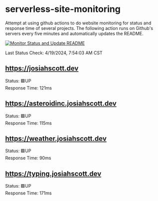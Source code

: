 # serverless-site-monitoring
Attempt at using github actions to do website monitoring for status and response time of several projects. The following action runs on Github's servers every five minutes and automatically updates the README.  

[![Monitor Status and Update README](https://github.com/JosiahSco/serverless-site-monitoring/actions/workflows/monitor.yaml/badge.svg)](https://github.com/JosiahSco/serverless-site-monitoring/actions/workflows/monitor.yaml)

Last Status Check: 4/19/2024, 7:54:03 AM CST

## https://josiahscott.dev
Status: 🟩UP  
Response Time: 121ms

## https://asteroidinc.josiahscott.dev
Status: 🟩UP  
Response Time: 115ms

## https://weather.josiahscott.dev
Status: 🟩UP  
Response Time: 90ms

## https://typing.josiahscott.dev
Status: 🟩UP  
Response Time: 171ms


